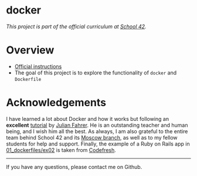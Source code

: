 # docker

*This project is part of the official curriculum at [School 42](https://en.wikipedia.org/wiki/42_(school)).*

# Overview


* [Official instructions](docs/docker.en.pdf)
* The goal of this project is to explore the functionality of `docker` and `Dockerfile`

# Acknowledgements

I have learned a lot about Docker and how it works but following an **excellent** [tutorial](https://learndocker.online) by [Julian Fahrer](https://github.com/jfahrer). He is an outstanding teacher and human being, and I wish him all the best. As always, I am also grateful to the entire team behind School 42 and its [Moscow branch](https://21-school.ru
), as well as to my fellow students for help and support. Finally, the example of a Ruby on Rails app in [01_dockerfiles/ex02](01_dockerfiles/ex02) is taken from [Codefresh](https://github.com/codefresh-contrib).

---
If you have any questions, please contact me on Github.
